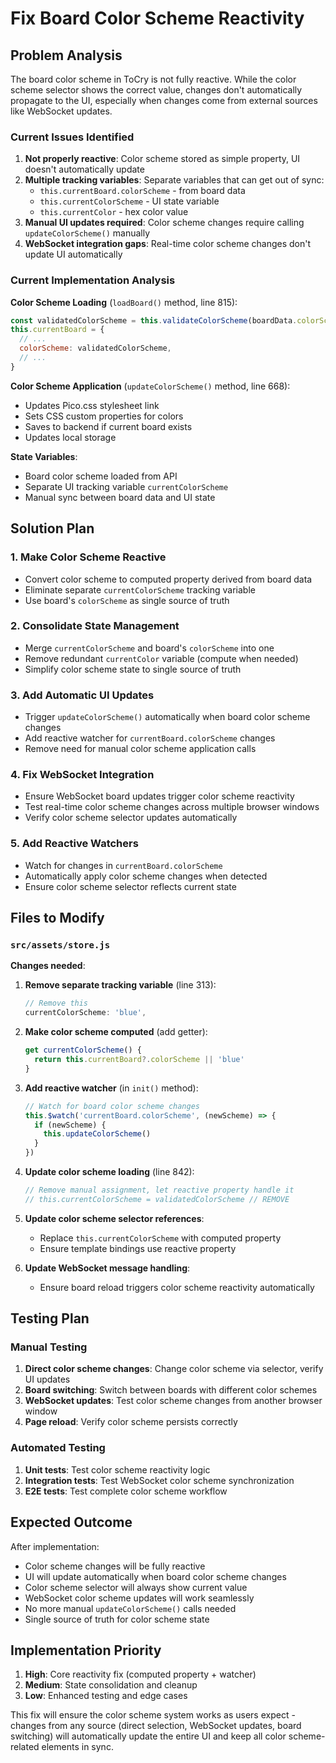 # Fix Board Color Scheme Reactivity

## Problem Analysis

The board color scheme in ToCry is not fully reactive. While the color scheme selector shows the correct value, changes don't automatically propagate to the UI, especially when changes come from external sources like WebSocket updates.

### Current Issues Identified

1. **Not properly reactive**: Color scheme stored as simple property, UI doesn't automatically update
2. **Multiple tracking variables**: Separate variables that can get out of sync:
   - `this.currentBoard.colorScheme` - from board data
   - `this.currentColorScheme` - UI state variable
   - `this.currentColor` - hex color value
3. **Manual UI updates required**: Color scheme changes require calling `updateColorScheme()` manually
4. **WebSocket integration gaps**: Real-time color scheme changes don't update UI automatically

### Current Implementation Analysis

**Color Scheme Loading** (`loadBoard()` method, line 815):
```javascript
const validatedColorScheme = this.validateColorScheme(boardData.colorScheme)
this.currentBoard = {
  // ...
  colorScheme: validatedColorScheme,
  // ...
}
```

**Color Scheme Application** (`updateColorScheme()` method, line 668):
- Updates Pico.css stylesheet link
- Sets CSS custom properties for colors
- Saves to backend if current board exists
- Updates local storage

**State Variables**:
- Board color scheme loaded from API
- Separate UI tracking variable `currentColorScheme`
- Manual sync between board data and UI state

## Solution Plan

### 1. Make Color Scheme Reactive
- Convert color scheme to computed property derived from board data
- Eliminate separate `currentColorScheme` tracking variable
- Use board's `colorScheme` as single source of truth

### 2. Consolidate State Management
- Merge `currentColorScheme` and board's `colorScheme` into one
- Remove redundant `currentColor` variable (compute when needed)
- Simplify color scheme state to single source of truth

### 3. Add Automatic UI Updates
- Trigger `updateColorScheme()` automatically when board color scheme changes
- Add reactive watcher for `currentBoard.colorScheme` changes
- Remove need for manual color scheme application calls

### 4. Fix WebSocket Integration
- Ensure WebSocket board updates trigger color scheme reactivity
- Test real-time color scheme changes across multiple browser windows
- Verify color scheme selector updates automatically

### 5. Add Reactive Watchers
- Watch for changes in `currentBoard.colorScheme`
- Automatically apply color scheme changes when detected
- Ensure color scheme selector reflects current state

## Files to Modify

### `src/assets/store.js`

**Changes needed**:
1. **Remove separate tracking variable** (line 313):
   ```javascript
   // Remove this
   currentColorScheme: 'blue',
   ```

2. **Make color scheme computed** (add getter):
   ```javascript
   get currentColorScheme() {
     return this.currentBoard?.colorScheme || 'blue'
   }
   ```

3. **Add reactive watcher** (in `init()` method):
   ```javascript
   // Watch for board color scheme changes
   this.$watch('currentBoard.colorScheme', (newScheme) => {
     if (newScheme) {
       this.updateColorScheme()
     }
   })
   ```

4. **Update color scheme loading** (line 842):
   ```javascript
   // Remove manual assignment, let reactive property handle it
   // this.currentColorScheme = validatedColorScheme // REMOVE
   ```

5. **Update color scheme selector references**:
   - Replace `this.currentColorScheme` with computed property
   - Ensure template bindings use reactive property

6. **Update WebSocket message handling**:
   - Ensure board reload triggers color scheme reactivity automatically

## Testing Plan

### Manual Testing
1. **Direct color scheme changes**: Change color scheme via selector, verify UI updates
2. **Board switching**: Switch between boards with different color schemes
3. **WebSocket updates**: Test color scheme changes from another browser window
4. **Page reload**: Verify color scheme persists correctly

### Automated Testing
1. **Unit tests**: Test color scheme reactivity logic
2. **Integration tests**: Test WebSocket color scheme synchronization
3. **E2E tests**: Test complete color scheme workflow

## Expected Outcome

After implementation:
- Color scheme changes will be fully reactive
- UI will update automatically when board color scheme changes
- Color scheme selector will always show current value
- WebSocket color scheme updates will work seamlessly
- No more manual `updateColorScheme()` calls needed
- Single source of truth for color scheme state

## Implementation Priority

1. **High**: Core reactivity fix (computed property + watcher)
2. **Medium**: State consolidation and cleanup
3. **Low**: Enhanced testing and edge cases

This fix will ensure the color scheme system works as users expect - changes from any source (direct selection, WebSocket updates, board switching) will automatically update the entire UI and keep all color scheme-related elements in sync.
